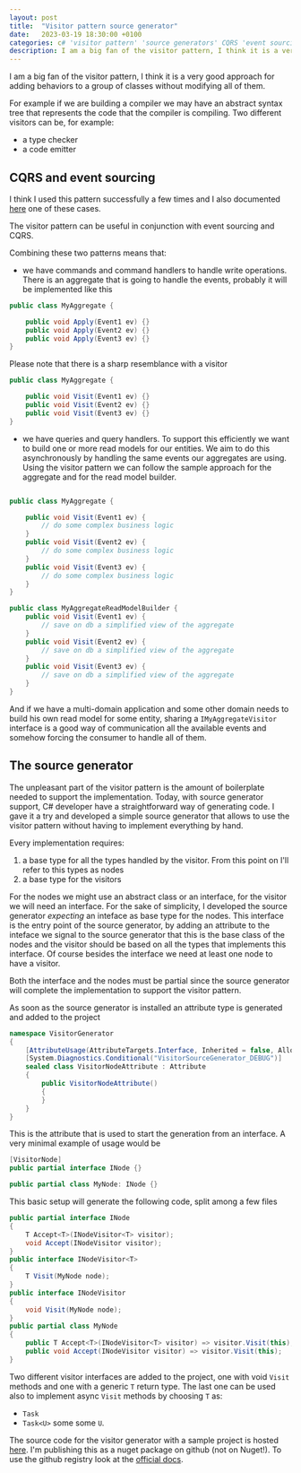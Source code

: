 ```yaml
---
layout: post
title:  "Visitor pattern source generator"
date:   2023-03-19 18:30:00 +0100
categories: c# 'visitor pattern' 'source generators' CQRS 'event sourcing' 
description: I am a big fan of the visitor pattern, I think it is a very good approach for adding behaviors to a group of classes without modifying all of them. 
---
```


I am a big fan of the visitor pattern, I think it is a very good approach for adding behaviors to a group of classes without modifying all of them. 

For example if we are building a compiler we may have an abstract syntax tree that represents the code that the compiler is compiling. Two different visitors can be, for example:
- a type checker 
- a code emitter

## CQRS and event sourcing

I think I used this pattern successfully a few times and I also documented [here](/c%23/'visitor/pattern'/workflows/2021/02/21/Workflows-with-visitor-pattern.html) one of these cases. 

The visitor pattern can be useful in conjunction with event sourcing and CQRS.

Combining these two patterns means that:
- we have commands and command handlers to handle write operations. There is an aggregate that is going to handle the events, probably it will be implemented like this

```csharp
public class MyAggregate {

    public void Apply(Event1 ev) {}
    public void Apply(Event2 ev) {}
    public void Apply(Event3 ev) {}
}
```

Please note that there is a sharp resemblance with a visitor

```csharp
public class MyAggregate {

    public void Visit(Event1 ev) {}
    public void Visit(Event2 ev) {}
    public void Visit(Event3 ev) {}
}
```

- we have queries and query handlers. To support this efficiently we want to build one or more read models for our entities. We aim to do this asynchronously by handling the same events our aggregates are using. 
Using the visitor pattern we can follow the sample approach for the aggregate and for the read model builder. 

```csharp

public class MyAggregate {

    public void Visit(Event1 ev) {
        // do some complex business logic
    }
    public void Visit(Event2 ev) {
        // do some complex business logic
    }
    public void Visit(Event3 ev) {
        // do some complex business logic
    }
}

public class MyAggregateReadModelBuilder {
    public void Visit(Event1 ev) {
        // save on db a simplified view of the aggregate
    }
    public void Visit(Event2 ev) {
        // save on db a simplified view of the aggregate
    }
    public void Visit(Event3 ev) {
        // save on db a simplified view of the aggregate
    }
}
```

And if we have a multi-domain application and some other domain needs to build his own read model for some entity, sharing a `IMyAggregateVisitor` interface is a good way of communication all the available events and somehow forcing the consumer to handle all of them.

## The source generator

The unpleasant part of the visitor pattern is the amount of boilerplate needed to support the implementation. Today, with source generator support, C# developer have a straightforward way of generating code. I gave it a try and developed a simple source generator that allows to use the visitor pattern without having to implement everything by hand. 

Every implementation requires:
1. a base type for all the types handled by the visitor. From this point on I'll refer to this types as nodes
2. a base type for the visitors

For the nodes we might use an abstract class or an interface, for the visitor we will need an interface. For the sake of simplicity, I developed the source generator _expecting_ an inteface as base type for the nodes. This interface is the entry point of the source generator, by adding an attribute to the inteface we signal to the source generator that this is the base class of the nodes and the visitor should be based on all the types that implements this interface. Of course besides the interface we need at least one node to have a visitor.

Both the interface and the nodes must be partial since the source generator will complete the implementation to support the visitor pattern.

As soon as the source generator is installed an attribute type is generated and added to the project

```csharp
namespace VisitorGenerator
{
    [AttributeUsage(AttributeTargets.Interface, Inherited = false, AllowMultiple = false)]
    [System.Diagnostics.Conditional("VisitorSourceGenerator_DEBUG")]
    sealed class VisitorNodeAttribute : Attribute
    {
        public VisitorNodeAttribute()
        {
        }
    }
}
```

This is the attribute that is used to start the generation from an interface. A very minimal example of usage would be

```csharp
[VisitorNode]
public partial interface INode {}

public partial class MyNode: INode {}
```

This basic setup will generate the following code, split among a few files

```csharp
public partial interface INode
{
    T Accept<T>(INodeVisitor<T> visitor);
    void Accept(INodeVisitor visitor);
}
public interface INodeVisitor<T>
{
    T Visit(MyNode node);
}
public interface INodeVisitor
{
    void Visit(MyNode node);
}
public partial class MyNode
{
    public T Accept<T>(INodeVisitor<T> visitor) => visitor.Visit(this);
    public void Accept(INodeVisitor visitor) => visitor.Visit(this);
}
```

Two different visitor interfaces are added to the project, one with void `Visit` methods and one with a generic `T` return type. The last one can be used also to implement async `Visit` methods by choosing `T` as:
- `Task`
- `Task<U>` some some `U`.

The source code for the visitor generator with a sample project is hosted [here](https://github.com/davidelettieri/visitor-generator). I'm publishing this as a nuget package on github (not on Nuget!). To use the github registry look at the [official docs](https://docs.github.com/en/packages/working-with-a-github-packages-registry/working-with-the-nuget-registry).